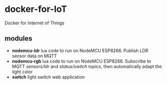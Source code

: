 # docker-for-IoT
Docker for Internet of Things


## modules

- **nodemcu-ldr** lua code to run on NodeMCU ESP8266. Publish LDR sensor data on MQTT
- **nodemcu-rgb** lua code to run on NodeMCU ESP8266. Subscribe to MQTT *sensors/ldr* and *status/switch* topics, then automatically adapt the light color
- **switch** light switch web application